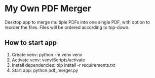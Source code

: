# My Own PDF Merger
Desktop app to merge multiple PDFs into one single PDF, with option to reorder the files.
Files will be ordered according to top-down.


## How to start app
1. Create venv: python -m venv venv
2. Activate venv: venv/Scripts/activate
3. Install dependencies: pip install -r requirements.txt
4. Start app: python pdf_merger.py
